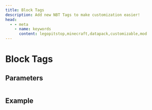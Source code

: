 ```yaml
---
title: Block Tags
description: Add new NBT Tags to make customization easier! 
head:
  - - meta
    - name: keywords
      content: legopitstop,minecraft,datapack,customizable,mod
---
```


# Block Tags

## Parameters

```

```

## Example

```json

```
